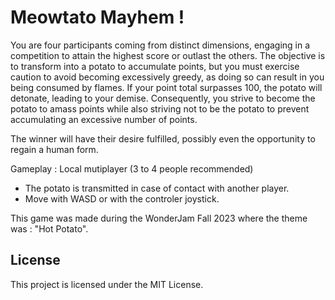 # Meowtato Mayhem !
You are four participants coming from distinct dimensions, engaging in a competition to attain the highest score or outlast the others. The objective is to transform into a potato to accumulate points, but you must exercise caution to avoid becoming excessively greedy, as doing so can result in you being consumed by flames. If your point total surpasses 100, the potato will detonate, leading to your demise. Consequently, you strive to become the potato to amass points while also striving not to be the potato to prevent accumulating an excessive number of points.

The winner will have their desire fulfilled, possibly even the opportunity to regain a human form.

Gameplay : Local mutiplayer (3 to 4 people recommended)
- The potato is transmitted in case of contact with another player.
- Move with WASD or with the controler joystick.

This game was made during the WonderJam Fall 2023  where the theme was : "Hot Potato".

## License

This project is licensed under the MIT License.
